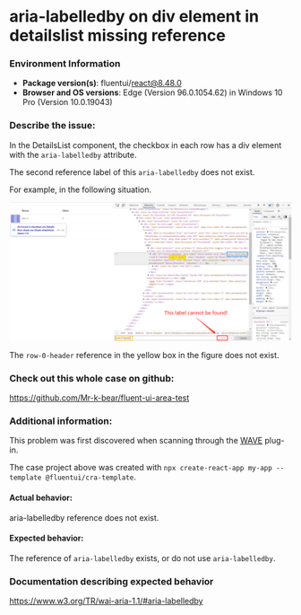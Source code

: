 # aria-labelledby on div element in detailslist missing reference

### Environment Information

- **Package version(s)**: fluentui/react@8.48.0
- **Browser and OS versions**: Edge (Version 96.0.1054.62) in Windows 10 Pro (Version 10.0.19043)

### Describe the issue:

In the DetailsList component, the checkbox in each row has a div element with the ```aria-labelledby``` attribute.

The second reference label of this ```aria-labelledby``` does not exist.

For example, in the following situation.

![case](https://github.com/Mr-k-bear/fluent-ui-area-test/blob/master/case/case.png?raw=true)

The ```row-0-header``` reference in the yellow box in the figure does not exist.

### Check out this whole case on github:

https://github.com/Mr-k-bear/fluent-ui-area-test

### Additional information:

This problem was first discovered when scanning through the [WAVE](https://microsoftedge.microsoft.com/addons/detail/wave-evaluation-tool/khapceneeednkiopkkbgkibbdoajpkoj) plug-in.

The case project above was created with ```npx create-react-app my-app --template @fluentui/cra-template```.

#### Actual behavior:

aria-labelledby reference does not exist.

#### Expected behavior:

The reference of ```aria-labelledby``` exists, or do not use ```aria-labelledby```.

### Documentation describing expected behavior

https://www.w3.org/TR/wai-aria-1.1/#aria-labelledby
